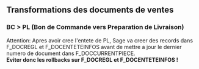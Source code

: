 ## Transformations des documents de ventes

### BC > PL (Bon de Commande vers Preparation de Livraison)
Attention: Apres avoir cree l'entete de PL, Sage va creer des records dans F_DOCREGL et F_DOCENTETEINFOS avant de mettre a jour le dernier numero de document dans F_DOCCURRENTPIECE.<br>
**Eviter donc les rollbacks sur F_DOCREGL et F_DOCENTETEINFOS !**
